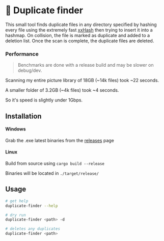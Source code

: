 # 🦀 Duplicate finder

This small tool finds duplicate files in any directory specified by hashing every file using the extremely fast [xxHash](https://github.com/Cyan4973/xxHash) then trying to insert it into a hashmap. On collision, the file is marked as duplicate and added to a deletion list. Once the scan is complete, the duplicate files are deleted.

### Performance

> Benchmarks are done with a release build and may be slower on debug/dev.

Scanning my entire picture library of 18GB (~14k files) took ~22 seconds.

A smaller folder of 3.2GB (~4k files) took ~4 seconds.

So it's speed is slightly under 1Gbps.

## Installation

#### Windows
Grab the .exe latest binaries from the [releases](https://github.com/joinemm/duplicate-finder/releases) page

#### Linux
Build from source using `cargo build --release`

Binaries will be located in `./target/release/`

## Usage

```bash
# get help
duplicate-finder --help

# dry run
duplicate-finder <path> -d

# deletes any duplicates
duplicate-finder <path>
```
